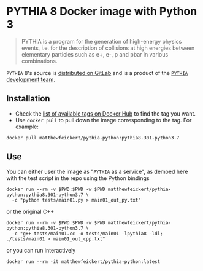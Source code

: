 # PYTHIA 8 Docker image with Python 3

> PYTHIA is a program for the generation of high-energy physics events, i.e. for the description of collisions at high energies between elementary particles such as e+, e-, p and pbar in various combinations.

`PYTHIA` 8's source is [distributed on GitLab](https://gitlab.com/Pythia8/releases) and is a product of the [`PYTHIA` development team](http://home.thep.lu.se/~torbjorn/Pythia.html).

## Installation

- Check the [list of available tags on Docker Hub](https://hub.docker.com/r/matthewfeickert/pythia-python/tags?page=1) to find the tag you want.
- Use `docker pull` to pull down the image corresponding to the tag. For example:

```
docker pull matthewfeickert/pythia-python:pythia8.301-python3.7
```

## Use

You can either user the image as "`PYTHIA` as a service", as demoed here with the test script in the repo using the Python bindings

```
docker run --rm -v $PWD:$PWD -w $PWD matthewfeickert/pythia-python:pythia8.301-python3.7 \
  -c "python tests/main01.py > main01_out_py.txt"
```

or the original C++

```
docker run --rm -v $PWD:$PWD -w $PWD matthewfeickert/pythia-python:pythia8.301-python3.7 \
  -c "g++ tests/main01.cc -o tests/main01 -lpythia8 -ldl; ./tests/main01 > main01_out_cpp.txt"
```

or you can run interactively

```
docker run --rm -it matthewfeickert/pythia-python:latest
```

